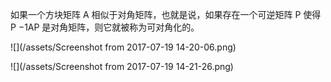 如果一个方块矩阵 A 相似于对角矩阵，也就是说，如果存在一个可逆矩阵 P 使得 P −1AP 是对角矩阵，则它就被称为可对角化的。

![](/assets/Screenshot from 2017-07-19 14-20-06.png)

![](/assets/Screenshot from 2017-07-19 14-21-26.png)

